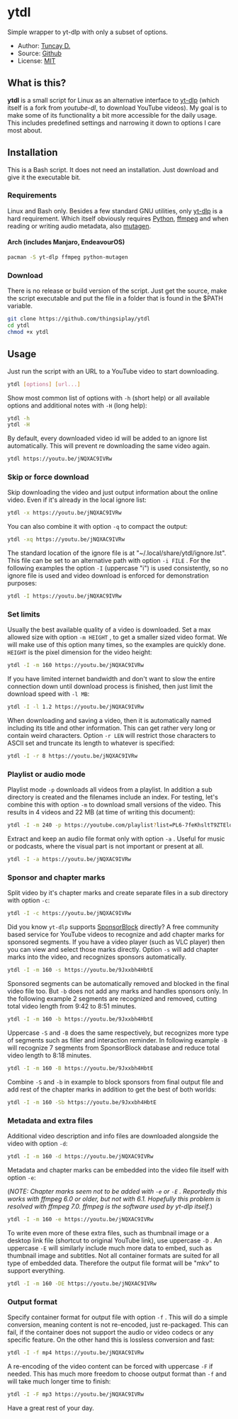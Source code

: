 # ytdl

Simple wrapper to yt-dlp with only a subset of options.

- Author: [Tuncay D.](https://github.com/thingsiplay)
- Source: [Github](https://github.com/thingsiplay/ytdl)
- License: [MIT](LICENSE)

## What is this?

**ytdl** is a small script for Linux as an alternative interface to
[yt-dlp](https://github.com/yt-dlp/yt-dlp) (which itself is a fork from
_youtube-dl_, to download YouTube videos). My goal is to make some of its
functionality a bit more accessible for the daily usage. This includes
predefined settings and narrowing it down to options I care most about.

## Installation

This is a Bash script. It does not need an installation. Just download and give
it the executable bit.

### Requirements

Linux and Bash only. Besides a few standard GNU utilities, only
[yt-dlp](https://github.com/yt-dlp/yt-dlp) is a hard requirement. Which itself
obviously requires [Python](https://www.python.org/),
[ffmpeg](https://ffmpeg.org) and when reading or writing audio metadata, also
[mutagen](https://github.com/quodlibet/mutagen).

#### Arch (includes Manjaro, EndeavourOS)

```bash
pacman -S yt-dlp ffmpeg python-mutagen
```

### Download

There is no release or build version of the script. Just get the source, make
the script executable and put the file in a folder that is found in the $PATH
variable.

```bash
git clone https://github.com/thingsiplay/ytdl
cd ytdl
chmod +x ytdl
```

## Usage

Just run the script with an URL to a YouTube video to start downloading.

```bash
ytdl [options] [url...]
```

Show most common list of options with `-h` (short help) or all available
options and additional notes with `-H` (long help):

```bash
ytdl -h
ytdl -H
```

By default, every downloaded video id will be added to an ignore list
automatically. This will prevent re downloading the same video again.

```bash
ytdl https://youtu.be/jNQXAC9IVRw
```

### Skip or force download

Skip downloading the video and just output information about the online video.
Even if it's already in the local ignore list:

```bash
ytdl -x https://youtu.be/jNQXAC9IVRw
```

You can also combine it with option `-q` to compact the output:

```bash
ytdl -xq https://youtu.be/jNQXAC9IVRw
```

The standard location of the ignore file is at
"~/.local/share/ytdl/ignore.lst". This file can be set to an alternative path
with option `-i FILE` . For the following examples the option `-I` (uppercase
"i") is used consistently, so no ignore file is used and video download is
enforced for demonstration purposes:

```bash
ytdl -I https://youtu.be/jNQXAC9IVRw
```

### Set limits

Usually the best available quality of a video is downloaded. Set a max allowed
size with option `-m HEIGHT` , to get a smaller sized video format. We will
make use of this option many times, so the examples are quickly done. `HEIGHT`
is the pixel dimension for the video height:

```bash
ytdl -I -m 160 https://youtu.be/jNQXAC9IVRw
```

If you have limited internet bandwidth and don't want to slow the entire
connection down until download process is finished, then just limit the
download speed with `-l MB`:

```bash
ytdl -I -l 1.2 https://youtu.be/jNQXAC9IVRw
```

When downloading and saving a video, then it is automatically named including
its title and other information. This can get rather very long or contain weird
characters. Option `-r LEN` will restrict those characters to ASCII set and
truncate its length to whatever is specified:

```bash
ytdl -I -r 8 https://youtu.be/jNQXAC9IVRw
```

### Playlist or audio mode

Playlist mode `-p` downloads all videos from a playlist. In addition a sub
directory is created and the filenames include an index. For testing, let's
combine this with option `-m` to download small versions of the video. This
results in 4 videos and 22 MB (at time of writing this document):

```bash
ytdl -I -m 240 -p https://youtube.com/playlist?list=PL6-7feKhsltT9ZTElq6V2Z2EZN71wyxrX
```

Extract and keep an audio file format only with option `-a` . Useful for music
or podcasts, where the visual part is not important or present at all.

```bash
ytdl -I -a https://youtu.be/jNQXAC9IVRw
```

### Sponsor and chapter marks

Split video by it's chapter marks and create separate files in a sub directory
with option `-c`:

```bash
ytdl -I -c https://youtu.be/jNQXAC9IVRw
```

Did you know `yt-dlp` supports [SponsorBlock](https://sponsor.ajay.app/)
directly? A free community based service for YouTube videos to recognize and
add chapter marks for sponsored segments. If you have a video player (such as
VLC player) then you can view and select those marks directly. Option `-s` will
add chapter marks into the video, and recognizes sponsors automatically.

```bash
ytdl -I -m 160 -s https://youtu.be/9Jxxbh4HbtE
```

Sponsored segments can be automatically removed and blocked in the final video
file too. But `-b` does not add any marks and handles sponsors only. In the
following example 2 segments are recognized and removed, cutting total video
length from 9:42 to 8:51 minutes.

```bash
ytdl -I -m 160 -b https://youtu.be/9Jxxbh4HbtE
```

Uppercase `-S` and `-B` does the same respectively, but recognizes more type of
segments such as filler and interaction reminder. In following example `-B`
will recognize 7 segments from SponsorBlock database and reduce total video
length to 8:18 minutes.

```bash
ytdl -I -m 160 -B https://youtu.be/9Jxxbh4HbtE
```

Combine `-S` and `-b` in example to block sponsors from final output file and
add rest of the chapter marks in addition to get the best of both worlds:

```bash
ytdl -I -m 160 -Sb https://youtu.be/9Jxxbh4HbtE
```

### Metadata and extra files

Additional video description and info files are downloaded alongside the video
with option `-d`:

```bash
ytdl -I -m 160 -d https://youtu.be/jNQXAC9IVRw
```

Metadata and chapter marks can be embedded into the video file itself with
option `-e`:

(_NOTE: Chapter marks seem not to be added with `-e` or `-E` . Reportedly this
works with ffmpeg 6.0 or older, but not with 6.1. Hopefully this problem is
resolved with ffmpeg 7.0. ffmpeg is the software used by yt-dlp itself._)

```bash
ytdl -I -m 160 -e https://youtu.be/jNQXAC9IVRw
```

To write even more of these extra files, such as thumbnail image or a desktop
link file (shortcut to original YouTube link), use uppercase `-D` . An
uppercase `-E` will similarly include much more data to embed, such as
thumbnail image and subtitles. Not all container formats are suited for all
type of embedded data. Therefore the output file format will be "mkv" to
support everything.

```bash
ytdl -I -m 160 -DE https://youtu.be/jNQXAC9IVRw
```

### Output format

Specify container format for output file with option `-f` . This will do a
simple conversion, meaning content is not re-encoded, just re-packaged. This
can fail, if the container does not support the audio or video codecs or
any specific feature. On the other hand this is lossless conversion and fast:

```bash
ytdl -I -f mp4 https://youtu.be/jNQXAC9IVRw
```

A re-encoding of the video content can be forced with uppercase `-F` if needed.
This has much more freedom to choose output format than `-f` and will take much
longer time to finish:

```bash
ytdl -I -F mp3 https://youtu.be/jNQXAC9IVRw
```

Have a great rest of your day.
